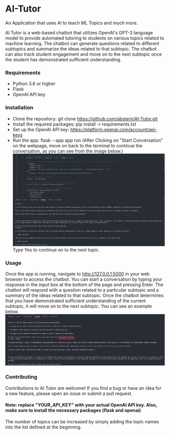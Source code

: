 # AI-Tutor
An Application that uses AI to teach ML Topics and much more.

AI Tutor is a web-based chatbot that utilizes OpenAI's GPT-3 language model to provide automated tutoring to students on various topics related to machine learning. The chatbot can generate questions related to different subtopics and summarize the ideas related to that subtopic. The chatbot can also track student engagement and move on to the next subtopic once the student has demonstrated sufficient understanding.

### Requirements
- Python 3.6 or higher
- Flask
- OpenAI API key

### Installation
- Clone the repository: git clone https://github.com/absterjr/AI-Tutor.git
- Install the required packages: pip install -r requirements.txt
- Set up the OpenAI API key: https://platform.openai.com/account/api-keys
- Run the app: flask --app app run
(After Clicking on "Start Conversation" on the webpage, move on back to the terminal to continue the conversation, as you can see from the image below.)
![alt text](https://github.com/absterjr/AI-Tutor/blob/main/AI%20Tutor.png?raw=true)
Type Yes to continue on to the next topic.

### Usage
Once the app is running, navigate to http://127.0.0.1:5000 in your web browser to access the chatbot. You can start a conversation by typing your response in the input box at the bottom of the page and pressing Enter. The chatbot will respond with a question related to a particular subtopic and a summary of the ideas related to that subtopic. Once the chatbot determines that you have demonstrated sufficient understanding of the current subtopic, it will move on to the next subtopic. 
You can see an example below.
![alt text](https://github.com/absterjr/AI-Tutor/blob/main/Doubt.png?raw=true)


### Contributing
Contributions to AI Tutor are welcome! If you find a bug or have an idea for a new feature, please open an issue or submit a pull request. 


#### Note: replace "YOUR_API_KEY" with your actual OpenAI API key. Also, make sure to install the necessary packages (flask and openai)
The number of topics can be increased by simply adding the topic names into the list defined at the beginning.
